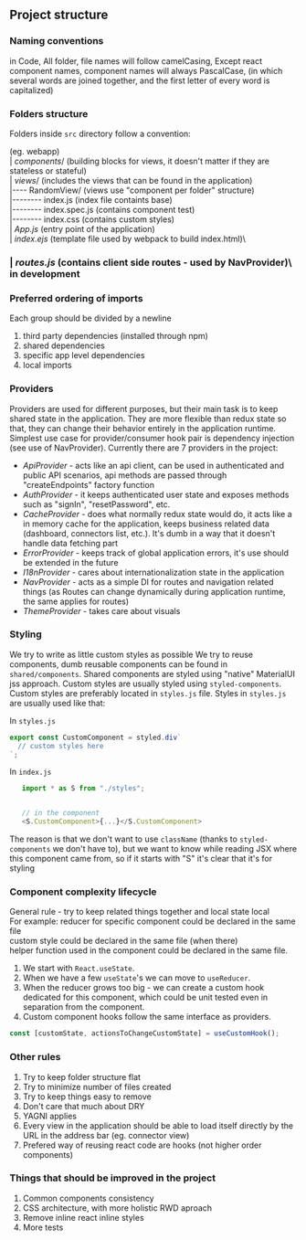 ## Project structure

### Naming conventions

in Code, All folder, file names will follow camelCasing,
Except react component names, component names will always PascalCase, (in which several words are joined together, and the first letter of every word is capitalized)

### Folders structure

Folders inside `src` directory follow a convention:

<application-name> (eg. webapp)\
| _components_/ (building blocks for views, it doesn't matter if they are stateless or stateful)\
| _views_/ (includes the views that can be found in the application)\
|---- RandomView/ (views use "component per folder" structure)\
|-------- index.js (index file containts base)\
|-------- index.spec.js (contains component test)\
|-------- index.css (contains custom styles)\
| _App.js_ (entry point of the application)\
| _index.ejs_ (template file used by webpack to build index.html)\

### | _routes.js_ (contains client side routes - used by NavProvider)\ in development

### Preferred ordering of imports

Each group should be divided by a newline

1. third party dependencies (installed through npm)
2. shared dependencies
3. specific app level dependencies
4. local imports

### Providers

Providers are used for different purposes, but their main task is to keep shared state in the application.
They are more flexible than redux state so that, they can change their behavior entirely in the application runtime.
Simplest use case for provider/consumer hook pair is dependency injection (see use of NavProvider).
Currently there are 7 providers in the project:

- _ApiProvider_ - acts like an api client, can be used in authenticated and public API scenarios,
  api methods are passed through "createEndpoints" factory function
- _AuthProvider_ - it keeps authenticated user state and exposes methods such as "signIn", "resetPassword", etc.
- _CacheProvider_ - does what normally redux state would do, it acts like a in memory cache for the application,
  keeps business related data (dashboard, connectors list, etc.). It's dumb in a way that it doesn't
  handle data fetching part
- _ErrorProvider_ - keeps track of global application errors, it's use should be extended in the future
- _I18nProvider_ - cares about internationalization state in the application
- _NavProvider_ - acts as a simple DI for routes and navigation related things
  (as Routes can change dynamically during application runtime, the same applies for routes)
- _ThemeProvider_ - takes care about visuals

### Styling

We try to write as little custom styles as possible
We try to reuse components, dumb reusable components can be found in `shared/components`.
Shared components are styled using "native" MaterialUI jss approach.
Custom styles are usually styled using `styled-components`.
Custom styles are preferably located in `styles.js` file.
Styles in `styles.js` are usually used like that:

In `styles.js`

```javascript
export const CustomComponent = styled.div`
  // custom styles here
`;
```

In `index.js`

```javascript
   import * as S from "./styles";


   // in the component
   <S.CustomComponent>{...}</S.CustomComponent>
```

The reason is that we don't want to use `className` (thanks to `styled-components` we don't have to),
but we want to know while reading JSX where this component came from,
so if it starts with "S" it's clear that it's for styling

### Component complexity lifecycle

General rule - try to keep related things together and local state local\
For example: reducer for specific component could be declared in the same file\
custom style could be declared in the same file (when there)\
helper function used in the component could be declared in the same file.

1. We start with `React.useState`.
2. When we have a few `useState`'s we can move to `useReducer`.
3. When the reducer grows too big - we can create a custom hook dedicated for this component,
   which could be unit tested even in separation from the component.
4. Custom component hooks follow the same interface as providers.

```javascript
const [customState, actionsToChangeCustomState] = useCustomHook();
```

### Other rules

1. Try to keep folder structure flat
2. Try to minimize number of files created
3. Try to keep things easy to remove
4. Don't care that much about DRY
5. YAGNI applies
6. Every view in the application should be able to load itself directly by the URL in the address bar
   (eg. connector view)
7. Prefered way of reusing react code are hooks (not higher order components)

### Things that should be improved in the project

1. Common components consistency
2. CSS architecture, with more holistic RWD aproach
3. Remove inline react inline styles
4. More tests
